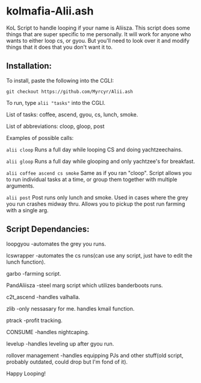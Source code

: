 # kolmafia-Alii.ash

KoL Script to handle looping if your name is Aliisza. This script does some things that are super specific to me personally. It will work for anyone who wants to either loop cs, or gyou. 
But you'll need to look over it and modify things that it does that you don't want it to.

## Installation:

To install, paste the following into the CGLI:

`git checkout https://github.com/Myrcyr/Alii.ash`

To run, type `alii "tasks"` into the CGLI. 

List of tasks:
coffee, ascend, gyou, cs, lunch, smoke.

List of abbreviations:
cloop, gloop, post

Examples of possible calls:

`alii cloop` Runs a full day while looping CS and doing yachtzeechains.

`alii gloop` Runs a full day while glooping and only yachtzee's for breakfast.

`alii coffee ascend cs smoke` Same as if you ran "cloop". Script allows you to run individual tasks at a time, or group them together with multiple arguments.

`alii post` Post runs only lunch and smoke. Used in cases where the grey you run crashes midway thru. Allows you to pickup the post run farming with a single arg.


## Script Dependancies:
loopgyou		-automates the grey you runs.

lcswrapper		-automates the cs runs(can use any script, just have to edit the lunch function).

garbo			-farming script.

PandAliisza 		-steel marg script which utilizes banderboots runs.

c2t_ascend 		-handles valhalla.

zlib			-only nessasary for me. handles kmail function.

ptrack			-profit tracking.

CONSUME			-handles nightcaping.

levelup			-handles leveling up after gyou run.

rollover management	-handles equipping PJs and other stuff(old script, probably outdated, could drop but I'm fond of it).


Happy Looping!

